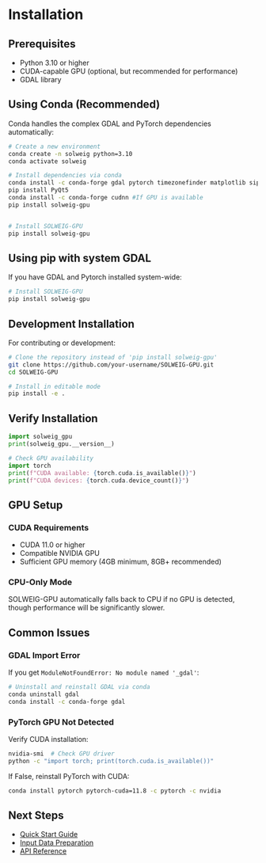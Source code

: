 # Installation

## Prerequisites

- Python 3.10 or higher
- CUDA-capable GPU (optional, but recommended for performance)
- GDAL library

## Using Conda (Recommended)

Conda handles the complex GDAL and PyTorch dependencies automatically:

```bash
# Create a new environment
conda create -n solweig python=3.10
conda activate solweig

# Install dependencies via conda
conda install -c conda-forge gdal pytorch timezonefinder matplotlib sip 
pip install PyQt5
conda install -c conda-forge cudnn #If GPU is available
pip install solweig-gpu


# Install SOLWEIG-GPU
pip install solweig-gpu
```

## Using pip with system GDAL

If you have GDAL and Pytorch installed system-wide:

```bash
# Install SOLWEIG-GPU
pip install solweig-gpu
```

## Development Installation

For contributing or development:

```bash
# Clone the repository instead of 'pip install solweig-gpu'
git clone https://github.com/your-username/SOLWEIG-GPU.git
cd SOLWEIG-GPU

# Install in editable mode
pip install -e .
```

## Verify Installation

```python
import solweig_gpu
print(solweig_gpu.__version__)

# Check GPU availability
import torch
print(f"CUDA available: {torch.cuda.is_available()}")
print(f"CUDA devices: {torch.cuda.device_count()}")
```

## GPU Setup

### CUDA Requirements

- CUDA 11.0 or higher
- Compatible NVIDIA GPU 
- Sufficient GPU memory (4GB minimum, 8GB+ recommended)

### CPU-Only Mode

SOLWEIG-GPU automatically falls back to CPU if no GPU is detected, though performance will be significantly slower.

## Common Issues

### GDAL Import Error

If you get `ModuleNotFoundError: No module named '_gdal'`:

```bash
# Uninstall and reinstall GDAL via conda
conda uninstall gdal
conda install -c conda-forge gdal
```

### PyTorch GPU Not Detected

Verify CUDA installation:

```bash
nvidia-smi  # Check GPU driver
python -c "import torch; print(torch.cuda.is_available())"
```

If False, reinstall PyTorch with CUDA:

```bash
conda install pytorch pytorch-cuda=11.8 -c pytorch -c nvidia
```

## Next Steps

- [Quick Start Guide](quickstart.md)
- [Input Data Preparation](input_data.md)
- [API Reference](api.rst)
